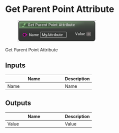 # Get Parent Point Attribute

<div align="left" data-full-width="false">

<figure><img src="Get_Parent_Point_Attribute.png" alt=""><figcaption></figcaption></figure>

</div>

Get Parent Point Attribute

## Inputs

<table>
<thead><tr><th width="170">Name</th><th>Description</th></tr></thead>
<tbody>
<tr><td>Name</td><td>Name</td></tr>
</tbody>
</table>

## Outputs

<table>
<thead><tr><th width="170">Name</th><th>Description</th></tr></thead>
<tbody>
<tr><td>Value</td><td>Value</td></tr>
</tbody>
</table>